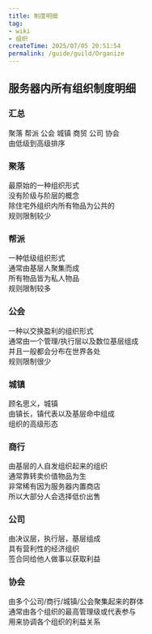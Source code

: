 ```yaml
---
title: 制度明细
tag: 
- wiki
- 组织
createTime: 2025/07/05 20:51:54
permalink: /guide/guild/Organize
---
```


## **服务器内所有组织制度明细**

### **汇总**
聚落 帮派 公会 城镇 商贸 公司 协会  
由低级到高级排序  

### 聚落  
最原始的一种组织形式  
没有阶级与阶层的概念  
除住宅外组织内所有物品为公共的  
规则限制较少  

### 帮派
一种低级组织形式  
通常由基层人聚集而成  
所有物品皆为私人物品  
规则限制较多  

### 公会
一种以交换盈利的组织形式  
通常由一个管理/执行层以及数位基层组成  
并且一般都会分布在世界各处  
规则限制很少  

### 城镇
顾名思义，城镇  
由镇长，镇代表以及基层命中组成  
组织的高级形态  

### 商行
由基层的人自发组织起来的组织  
通常靠转卖价值物品为生  
非常稀有因为服务器内置商店  
所以大部分人会选择低价出售  

### 公司
由决议层，执行层，基层组成  
具有营利性的经济组织  
签合同给他人做事以获取利益

### 协会
由多个公司/商行/城镇/公会聚集起来的群体  
通常由各个组织的最高管理级或代表参与  
用来协调各个组织的利益关系